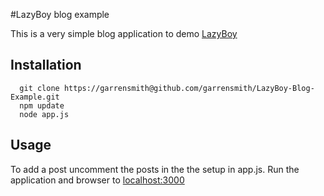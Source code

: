 #LazyBoy blog example

This is a very simple blog application to demo [LazyBoy](https://github.com/garrensmith/LazyBoy)

## Installation

      git clone https://garrensmith@github.com/garrensmith/LazyBoy-Blog-Example.git
      npm update
      node app.js

## Usage
To add a post uncomment the posts in the the setup in app.js.
Run the application and browser to [localhost:3000](http://localhost:3000)

